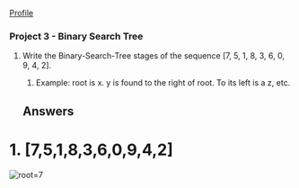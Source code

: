 [Profile](https://app.patika.dev/erhntopcu)

### Project 3 - Binary Search Tree

1. Write the Binary-Search-Tree stages of the sequence [7, 5, 1, 8, 3, 6, 0, 9, 4, 2].
   1. Example: root is x. y is found to the right of root. To its left is a z, etc.

   ## Answers
# 1. [7,5,1,8,3,6,0,9,4,2]

![root=7](https://i.hizliresim.com/8j81ajw.JPG)